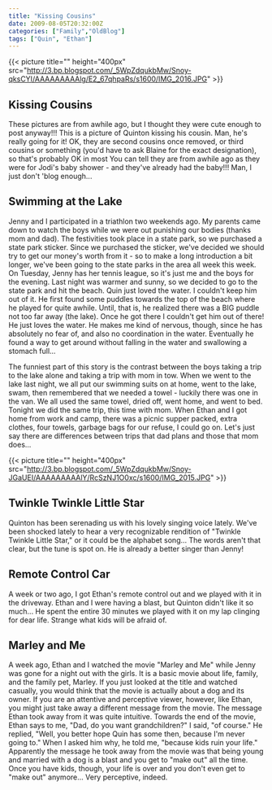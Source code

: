 ```yaml
---
title: "Kissing Cousins"
date: 2009-08-05T20:32:00Z
categories: ["Family","OldBlog"]
tags: ["Quin", "Ethan"]
---
```


{{< picture title="" height="400px" src="http://3.bp.blogspot.com/_5WpZdqukbMw/Snoy-qksCYI/AAAAAAAAAlg/E2_67qhpaRs/s1600/IMG_2016.JPG" >}}

## Kissing Cousins

These pictures are from awhile ago, but I thought they were cute enough to post anyway!!!  This is a picture of Quinton kissing his cousin.  Man, he's really going for it!  OK, they are second cousins once removed, or third cousins or something (you'd have to ask Blaine for the exact designation), so that's probably OK in most You can tell they are from awhile ago as they were for Jodi's baby shower - and they've already had the baby!!!  Man, I just don't 'blog enough...

## Swimming at the Lake

Jenny and I participated in a triathlon two weekends ago.  My parents came down to watch the boys while we were out punishing our bodies (thanks mom and dad).  The festivities took place in a state park, so we purchased a state park sticker.  Since we purchased the sticker, we've decided we should try to get our money's worth from it - so to make a long introduction a bit longer, we've been going to the state parks in the area all week this week.  On Tuesday, Jenny has her tennis league, so it's just me and the boys for the evening.  Last night was warmer and sunny, so we decided to go to the state park and hit the beach.  Quin just loved the water.  I couldn't keep him out of it.  He first found some puddles towards the top of the beach where he played for quite awhile.  Until, that is, he realized there was a BIG puddle not too far away (the lake).  Once he got there I couldn't get him out of there!  He just loves the water.  He makes me kind of nervous, though, since he has absolutely no fear of, and also no coordination in the water.  Eventually he found a way to get around without falling in the water and swallowing a stomach full...

The funniest part of this story is the contrast between the boys taking a trip to the lake alone and taking a trip with mom in tow.  When we went to the lake last night, we all put our swimming suits on at home, went to the lake, swam, then remembered that we needed a towel - luckily there was one in the van.  We all used the same towel, dried off, went home, and went to bed.  Tonight we did the same trip, this time with mom.  When Ethan and I got home from work and camp, there was a picnic supper packed, extra clothes, four towels, garbage bags for our refuse, I could go on.  Let's just say there are differences between trips that dad plans and those that mom does...

{{< picture title="" height="400px" src="http://3.bp.blogspot.com/_5WpZdqukbMw/Snoy-JGaUEI/AAAAAAAAAlY/RcSzNJ1O0xc/s1600/IMG_2015.JPG" >}}

## Twinkle Twinkle Little Star

Quinton has been serenading us with his lovely singing voice lately.  We've been shocked lately to hear a very recognizable rendition of "Twinkle Twinkle Little Star," or it could be the alphabet song...  The words aren't that clear, but the tune is spot on.  He is already a better singer than Jenny!

## Remote Control Car

A week or two ago, I got Ethan's remote control out and we played with it in the driveway.  Ethan and I were having a blast, but Quinton didn't like it so much...  He spent the entire 30 minutes we played with it on my lap clinging for dear life.  Strange what kids will be afraid of.

## Marley and Me

A week ago, Ethan and I watched the movie "Marley and Me" while Jenny was gone for a night out with the girls.  It is a basic movie about life, family, and the family pet, Marley.  If you just looked at the title and watched casually, you would think that the movie is actually about a dog and its owner.  If you are an attentive and perceptive viewer, however, like Ethan, you might just take away a different message from the movie.  The message Ethan took away from it was quite intuitive.  Towards the end of the movie, Ethan says to me, "Dad, do you want grandchildren?"  I said, "of course."  He replied, "Well, you better hope Quin has some then, because I'm never going to."  When I asked him why, he told me, "because kids ruin your life."  Apparently the message he took away from the movie was that being young and married with a dog is a blast and you get to "make out" all the time.  Once you have kids, though, your life is over and you don't even get to "make out" anymore...  Very perceptive, indeed.
